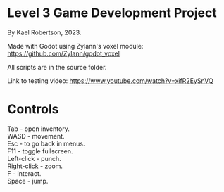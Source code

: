 # Level 3 Game Development Project
By Kael Robertson, 2023.

Made with Godot using Zylann's voxel module: https://github.com/Zylann/godot_voxel

All scripts are in the source folder.

Link to testing video: https://www.youtube.com/watch?v=xifR2EySnVQ

# Controls
Tab - open inventory.\
WASD - movement.\
Esc - to go back in menus.\
F11 - toggle fullscreen.\
Left-click - punch.\
Right-click - zoom.\
F - interact.\
Space - jump.
